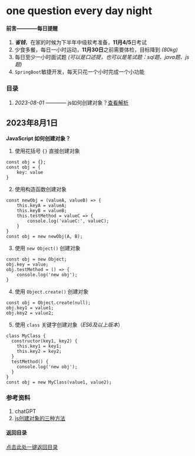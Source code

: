 # one question every day night

#### 前言————每日提醒  
1. ***省钱***，在家的时候为下半年中级软考准备，**11月4/5**日考试  
2. 少食多餐，每日一小时运动，**11月30日**之前需要体检，目标降到 *(80kg)*  
3. 每日至少一小时面试题 *(可以是口述提，也可以是笔试题：sql题、java题、js题)*  
4. `SpringBoot`敏捷开发，每天只花一个小时完成一个小功能  

<span id="page-home"></span>

### 目录
1. *2023-08-01* ———— js如何创建对象？[查看解析](#js-create-object)  


## 2023年8月1日  
**JavaScript 如何创建对象？**
<span id="js-create-object"></span>
1. 使用花括号  `{}` 直接创建对象 
```
const obj = {};
const obj = {
	key: value
}
```
2. 使用构造函数创建对象
```
const newObj = (valueA, valueB) => {
	this.keyA = valueA;
	this.keyB = valueB;
	this.testMethod = valueC => {
		console.log('valueC:', valueC);
	}
}
const obj = new newObj(A, B);
```
3. 使用 `new Object()` 创建对象  
```
const obj = new Object;
obj.key = value;
obj.testMethod = () => {
	console.log('new obj');
}
```
4. 使用 `Object.create()` 创建对象  
```
const obj = Object.create(null);
obj.key1 = value1;
obj.key2 = value2;
```
5. 使用 `class` 关键字创建对象（*ES6及以上版本*）
```
class MyClass {
  constructor(key1, key2) {
    this.key1 = key1;
    this.key2 = key2;
  }
  testMethod() {
    console.log('new obj');
  }
}
const obj = new MyClass(value1, value2);
```
### 参考资料
1. chatGPT
2. [js创建对象的三种方法](https://blog.csdn.net/qq_73599840/article/details/128177248)  
#### 返回目录
[点击此处一键返回目录](#page-home)  